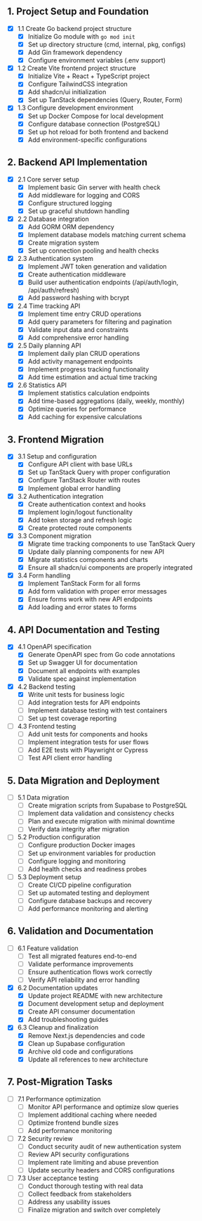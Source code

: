 ## 1. Project Setup and Foundation
- [x] 1.1 Create Go backend project structure
  - [x] Initialize Go module with `go mod init`
  - [x] Set up directory structure (cmd, internal, pkg, configs)
  - [x] Add Gin framework dependency
  - [x] Configure environment variables (.env support)
- [x] 1.2 Create Vite frontend project structure
  - [x] Initialize Vite + React + TypeScript project
  - [x] Configure TailwindCSS integration
  - [x] Add shadcn/ui initialization
  - [x] Set up TanStack dependencies (Query, Router, Form)
- [x] 1.3 Configure development environment
  - [x] Set up Docker Compose for local development
  - [x] Configure database connection (PostgreSQL)
  - [x] Set up hot reload for both frontend and backend
  - [x] Add environment-specific configurations

## 2. Backend API Implementation
- [x] 2.1 Core server setup
  - [x] Implement basic Gin server with health check
  - [x] Add middleware for logging and CORS
  - [x] Configure structured logging
  - [x] Set up graceful shutdown handling
- [x] 2.2 Database integration
  - [x] Add GORM ORM dependency
  - [x] Implement database models matching current schema
  - [x] Create migration system
  - [x] Set up connection pooling and health checks
- [x] 2.3 Authentication system
  - [x] Implement JWT token generation and validation
  - [x] Create authentication middleware
  - [x] Build user authentication endpoints (/api/auth/login, /api/auth/refresh)
  - [x] Add password hashing with bcrypt
- [x] 2.4 Time tracking API
  - [x] Implement time entry CRUD operations
  - [x] Add query parameters for filtering and pagination
  - [x] Validate input data and constraints
  - [x] Add comprehensive error handling
- [x] 2.5 Daily planning API
  - [x] Implement daily plan CRUD operations
  - [x] Add activity management endpoints
  - [x] Implement progress tracking functionality
  - [x] Add time estimation and actual time tracking
- [x] 2.6 Statistics API
  - [x] Implement statistics calculation endpoints
  - [x] Add time-based aggregations (daily, weekly, monthly)
  - [x] Optimize queries for performance
  - [x] Add caching for expensive calculations

## 3. Frontend Migration
- [x] 3.1 Setup and configuration
  - [x] Configure API client with base URLs
  - [x] Set up TanStack Query with proper configuration
  - [x] Configure TanStack Router with routes
  - [x] Implement global error handling
- [x] 3.2 Authentication integration
  - [x] Create authentication context and hooks
  - [x] Implement login/logout functionality
  - [x] Add token storage and refresh logic
  - [x] Create protected route components
- [x] 3.3 Component migration
  - [x] Migrate time tracking components to use TanStack Query
  - [x] Update daily planning components for new API
  - [x] Migrate statistics components and charts
  - [x] Ensure all shadcn/ui components are properly integrated
- [x] 3.4 Form handling
  - [x] Implement TanStack Form for all forms
  - [x] Add form validation with proper error messages
  - [x] Ensure forms work with new API endpoints
  - [x] Add loading and error states to forms

## 4. API Documentation and Testing
- [x] 4.1 OpenAPI specification
  - [x] Generate OpenAPI spec from Go code annotations
  - [x] Set up Swagger UI for documentation
  - [x] Document all endpoints with examples
  - [x] Validate spec against implementation
- [x] 4.2 Backend testing
  - [x] Write unit tests for business logic
  - [ ] Add integration tests for API endpoints
  - [ ] Implement database testing with test containers
  - [ ] Set up test coverage reporting
- [ ] 4.3 Frontend testing
  - [ ] Add unit tests for components and hooks
  - [ ] Implement integration tests for user flows
  - [ ] Add E2E tests with Playwright or Cypress
  - [ ] Test API client error handling

## 5. Data Migration and Deployment
- [ ] 5.1 Data migration
  - [ ] Create migration scripts from Supabase to PostgreSQL
  - [ ] Implement data validation and consistency checks
  - [ ] Plan and execute migration with minimal downtime
  - [ ] Verify data integrity after migration
- [ ] 5.2 Production configuration
  - [ ] Configure production Docker images
  - [ ] Set up environment variables for production
  - [ ] Configure logging and monitoring
  - [ ] Add health checks and readiness probes
- [ ] 5.3 Deployment setup
  - [ ] Create CI/CD pipeline configuration
  - [ ] Set up automated testing and deployment
  - [ ] Configure database backups and recovery
  - [ ] Add performance monitoring and alerting

## 6. Validation and Documentation
- [ ] 6.1 Feature validation
  - [ ] Test all migrated features end-to-end
  - [ ] Validate performance improvements
  - [ ] Ensure authentication flows work correctly
  - [ ] Verify API reliability and error handling
- [x] 6.2 Documentation updates
  - [x] Update project README with new architecture
  - [x] Document development setup and deployment
  - [x] Create API consumer documentation
  - [x] Add troubleshooting guides
- [x] 6.3 Cleanup and finalization
  - [x] Remove Next.js dependencies and code
  - [x] Clean up Supabase configuration
  - [x] Archive old code and configurations
  - [x] Update all references to new architecture

## 7. Post-Migration Tasks
- [ ] 7.1 Performance optimization
  - [ ] Monitor API performance and optimize slow queries
  - [ ] Implement additional caching where needed
  - [ ] Optimize frontend bundle sizes
  - [ ] Add performance monitoring
- [ ] 7.2 Security review
  - [ ] Conduct security audit of new authentication system
  - [ ] Review API security configurations
  - [ ] Implement rate limiting and abuse prevention
  - [ ] Update security headers and CORS configurations
- [ ] 7.3 User acceptance testing
  - [ ] Conduct thorough testing with real data
  - [ ] Collect feedback from stakeholders
  - [ ] Address any usability issues
  - [ ] Finalize migration and switch over completely